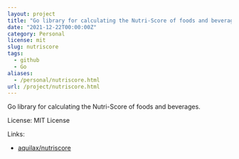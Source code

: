 ```yaml
---
layout: project
title: "Go library for calculating the Nutri-Score of foods and beverages."
date: "2021-12-22T00:00:00Z"
category: Personal
license: mit
slug: nutriscore
tags:
  - github
  - Go
aliases:
  - /personal/nutriscore.html
url: /project/nutriscore.html
---
```


Go library for calculating the Nutri-Score of foods and beverages.

License: MIT License

Links:

* [aquilax/nutriscore](https://github.com/aquilax/nutriscore)
